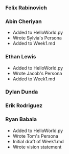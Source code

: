 ### Felix Rabinovich ###

### Abin Cheriyan ###
- Added to HelloWorld.py
- Wrote Sylvia's Persona
- Added to Week1.md
### Ethan Lewis ###
- Added to HelloWorld.py
- Wrote Jacob's Persona
- Added to Week1.md

### Dylan Dunda ###

### Erik Rodriguez ###

### Ryan Babala ###
- Added to HelloWorld.py
- Wrote Tom's Persona
- Initial draft of Week1.md
- Wrote vision statement
